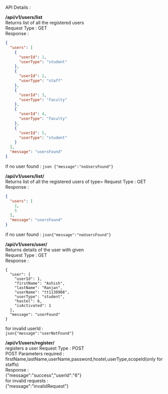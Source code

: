 API Details :

**/api/v1/users/list**  
Returns list of all the registered users  
Request Type : GET  
Response :  
```json
{
  "users": [
    {
      "userId": 1,
      "userType": "student"
    },
    {
      "userId": 2,
      "userType": "staff"
    },
    {
      "userId": 3,
      "userType": "faculty"
    },
    {
      "userId": 4,
      "userType": "faculty"
    },
    {
      "userId": 5,
      "userType": "student"
    }
  ],
  "message": "usersFound"
}
```  

if no user found : ```json {"message":"noUsersFound"}```  
  
**/api/v1/users/list/<userType>**  
Returns list of all the registered users of type=<userType>
Request Type : GET  
Response :  
```json  
{
  "users": [
    1,
    5
  ],
  "message": "usersFound"
}  
```  
if no user found : ```json{"message":"noUsersFound"}```  
  

**/api/v1/users/user/<userId>**  
Returns details of the user with given <userId>  
Request Type : GET  
Response :  
```  
{
  "user": {
    "userId": 1,
    "firstName": "Ashish",
    "lastName": "Ranjan",
    "userName": "tt1130908",
    "userType": "student",
    "hostel": 6,
    "isActivated": 1
  },
  "message": "userFound"
}  
```  
for invalid userId :  
```json{"message":"userNotFound"}```  
  
  
**/api/v1/users/register/**  
registers a user
Request Type : POST  
POST Parameters required : firstName,lastName,userName,password,hostel,userType,scopeId(only for staffs)  
Response :  
{"message":"success","userId":"6"}  
for invalid requests :  
{"message":"invalidRequest"}